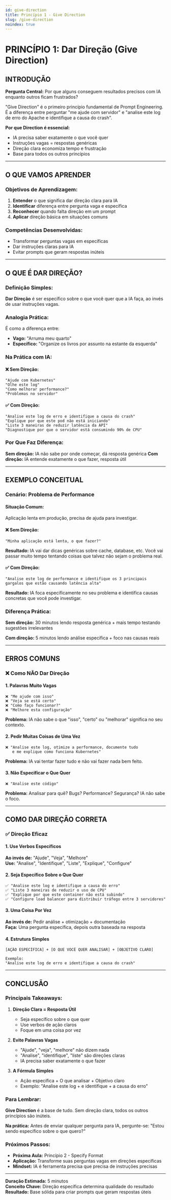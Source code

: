```yaml
---
id: give-direction
title: Princípio 1 - Give Direction
slug: /give-direction
noindex: true
---
```

# PRINCÍPIO 1: Dar Direção (Give Direction)

## INTRODUÇÃO

**Pergunta Central:** Por que alguns conseguem resultados precisos com IA enquanto outros ficam frustrados?

"Give Direction" é o primeiro princípio fundamental de Prompt Engineering. É a diferença entre perguntar "me ajude com servidor" e "analise este log de erro do Apache e identifique a causa do crash".

**Por que Direction é essencial:**
- IA precisa saber exatamente o que você quer
- Instruções vagas = respostas genéricas
- Direção clara economiza tempo e frustração
- Base para todos os outros princípios

---

## O QUE VAMOS APRENDER

### Objetivos de Aprendizagem:
1. **Entender** o que significa dar direção clara para IA
2. **Identificar** diferença entre pergunta vaga e específica
3. **Reconhecer** quando falta direção em um prompt
4. **Aplicar** direção básica em situações comuns

### Competências Desenvolvidas:
- Transformar perguntas vagas em específicas
- Dar instruções claras para IA
- Evitar prompts que geram respostas inúteis

---

## O QUE É DAR DIREÇÃO?

### Definição Simples:

**Dar Direção** é ser específico sobre o que você quer que a IA faça, ao invés de usar instruções vagas.

### Analogia Prática:

É como a diferença entre:
- **Vago:** "Arruma meu quarto" 
- **Específico:** "Organize os livros por assunto na estante da esquerda"

### Na Prática com IA:

#### ❌ Sem Direção:
```
"Ajude com Kubernetes"
"Olhe este log"  
"Como melhorar performance?"
"Problemas no servidor"
```

#### ✅ Com Direção:
```
"Analise este log de erro e identifique a causa do crash"
"Explique por que este pod não está iniciando"
"Liste 3 maneiras de reduzir latência da API"
"Diagnostique por que o servidor está consumindo 90% de CPU"
```

### Por Que Faz Diferença:

**Sem direção:** IA não sabe por onde começar, dá resposta genérica
**Com direção:** IA entende exatamente o que fazer, resposta útil

---

## EXEMPLO CONCEITUAL

### Cenário: Problema de Performance

#### Situação Comum:
Aplicação lenta em produção, precisa de ajuda para investigar.

#### ❌ Sem Direção:
```
"Minha aplicação está lenta, o que fazer?"
```

**Resultado:** IA vai dar dicas genéricas sobre cache, database, etc. Você vai passar muito tempo tentando coisas que talvez não sejam o problema real.

#### ✅ Com Direção:
```
"Analise este log de performance e identifique os 3 principais 
gargalos que estão causando latência alta"
```

**Resultado:** IA foca especificamente no seu problema e identifica causas concretas que você pode investigar.

### Diferença Prática:

**Sem direção:** 30 minutos lendo resposta genérica + mais tempo testando sugestões irrelevantes

**Com direção:** 5 minutos lendo análise específica + foco nas causas reais

---

## ERROS COMUNS

### ❌ Como NÃO Dar Direção

#### 1. **Palavras Muito Vagas**
```
❌ "Me ajude com isso"
❌ "Veja se está certo"  
❌ "Como faço funcionar?"
❌ "Melhore esta configuração"
```

**Problema:** IA não sabe o que "isso", "certo" ou "melhorar" significa no seu contexto.

#### 2. **Pedir Muitas Coisas de Uma Vez**
```
❌ "Analise este log, otimize a performance, documente tudo 
   e me explique como funciona Kubernetes"
```

**Problema:** IA vai tentar fazer tudo e não vai fazer nada bem feito.

#### 3. **Não Especificar o Que Quer**
```
❌ "Analise este código"
```

**Problema:** Analisar para quê? Bugs? Performance? Segurança? IA não sabe o foco.

---

## COMO DAR DIREÇÃO CORRETA

### ✅ Direção Eficaz

#### 1. **Use Verbos Específicos**

**Ao invés de:** "Ajude", "Veja", "Melhore"  
**Use:** "Analise", "Identifique", "Liste", "Explique", "Configure"

#### 2. **Seja Específico Sobre o Que Quer**

```
✅ "Analise este log e identifique a causa do erro"
✅ "Liste 3 maneiras de reduzir o uso de CPU"  
✅ "Explique por que este container não está subindo"
✅ "Configure load balancer para distribuir tráfego entre 3 servidores"
```

#### 3. **Uma Coisa Por Vez**

**Ao invés de:** Pedir análise + otimização + documentação  
**Faça:** Uma pergunta específica, depois outra baseada na resposta

#### 4. **Estrutura Simples**

```
[AÇÃO ESPECÍFICA] + [O QUE VOCÊ QUER ANALISAR] + [OBJETIVO CLARO]

Exemplo:
"Analise este log de erro e identifique a causa do crash"
```

---

## CONCLUSÃO

### Principais Takeaways:

1. **Direção Clara = Resposta Útil**
   - Seja específico sobre o que quer
   - Use verbos de ação claros
   - Foque em uma coisa por vez

2. **Evite Palavras Vagas**
   - "Ajude", "veja", "melhore" não dizem nada
   - "Analise", "identifique", "liste" são direções claras
   - IA precisa saber exatamente o que fazer

3. **A Fórmula Simples**
   - Ação específica + O que analisar + Objetivo claro
   - Exemplo: "Analise este log + e identifique + a causa do erro"

### Para Lembrar:

**Give Direction** é a base de tudo. Sem direção clara, todos os outros princípios são inúteis.

**Na prática:** Antes de enviar qualquer pergunta para IA, pergunte-se: "Estou sendo específico sobre o que quero?"

### Próximos Passos:
- **Próxima Aula:** Princípio 2 - Specify Format  
- **Aplicação:** Transforme suas perguntas vagas em direções específicas
- **Mindset:** IA é ferramenta precisa que precisa de instruções precisas

---

**Duração Estimada:** 5 minutos  
**Conceito Chave:** Direção específica determina qualidade do resultado  
**Resultado:** Base sólida para criar prompts que geram respostas úteis